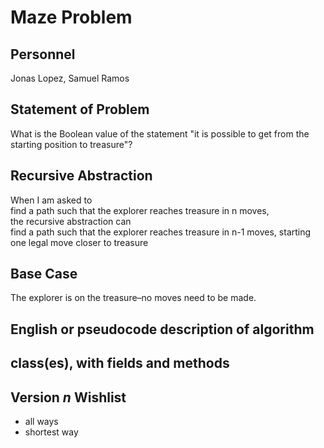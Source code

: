 # Maze Problem

## Personnel
Jonas Lopez, Samuel Ramos

## Statement of Problem
What is the Boolean value of the statement "it is possible to get from the starting position to treasure"?

## Recursive Abstraction
When I am asked to <br />
find a path such that the explorer reaches treasure in n moves, <br />
the recursive abstraction can <br />
find a path such that the explorer reaches treasure in n-1 moves, starting one legal move closer to treasure

## Base Case
The explorer is on the treasure–no moves need to be made.

## English or pseudocode description of algorithm

## class(es), with fields and methods

## Version *n* Wishlist
* all ways
* shortest way
